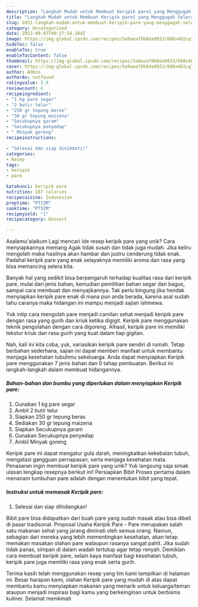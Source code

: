 ```yaml
---
description: "Langkah Mudah untuk Membuat Keripik pare{ yang Menggugah Selera"
title: "Langkah Mudah untuk Membuat Keripik pare{ yang Menggugah Selera"
slug: 2031-langkah-mudah-untuk-membuat-keripik-pare-yang-menggugah-selera
category: Uncategorized
date: 2022-09-07T00:27:54.284Z
image: https://img-global.cpcdn.com/recipes/5a9aeaf8b8da9933/680x482cq70/keripik-pare-foto-resep-utama.jpg
hideToc: false
enableToc: true
enableTocContent: false
thumbnail: https://img-global.cpcdn.com/recipes/5a9aeaf8b8da9933/680x482cq70/keripik-pare-foto-resep-utama.jpg
cover: https://img-global.cpcdn.com/recipes/5a9aeaf8b8da9933/680x482cq70/keripik-pare-foto-resep-utama.jpg
author: Admin
authorAv: notfound
ratingvalue: 3.9
reviewcount: 4
recipeingredient:
- "1 kg pare segar"
- "2 butir telur"
- "250 gr tepung beras"
- "30 gr tepung maizena"
- "Secukupnya garam"
- "Secukupnya penyedap"
- " Minyak goreng"
recipeinstructions:

- "Selesai dan siap dinikmati!"
categories:
- Resep
tags:
- keripik
- pare

katakunci: keripik pare 
nutrition: 107 calories
recipecuisine: Indonesian
preptime: "PT13M"
cooktime: "PT32M"
recipeyield: "1"
recipecategory: Dessert

---
```



Asalamu'alaikum Lagi mencari ide resep keripik pare yang unik? Cara menyiapkannya memang Agak tidak susah dan tidak juga mudah. Jika keliru mengolah maka hasilnya akan hambar dan justru cenderung tidak enak. Padahal keripik pare yang enak selayaknya memiliki aroma dan rasa yang bisa memancing selera kita.


Banyak hal yang sedikit bisa berpengaruh terhadap kualitas rasa dari keripik pare, mulai dari jenis bahan, kemudian pemilihan bahan segar dan bagus, sampai cara membuat dan menyajikannya. Tak perlu bingung jika hendak menyiapkan keripik pare enak di mana pun anda berada, karena asal sudah tahu caranya maka hidangan ini mampu menjadi sajian istimewa.

Yuk intip cara mengolah pare menjadi camilan sehat menjadi keripik pare dengan rasa yang gurih dan kriuk ketika digigit. Keripik pare menggunakan teknik pengolahan dengan cara digoreng. Alhasil, keripik pare ini memiliki tekstur kriuk dan rasa gurih yang kuat dalam tiap gigitan.


Nah, kali ini kita coba, yuk, variasikan keripik pare sendiri di rumah. Tetap berbahan sederhana, sajian ini dapat memberi manfaat untuk membantu menjaga kesehatan tubuhmu sekeluarga. Anda dapat menyiapkan Keripik pare menggunakan 7 jenis bahan dan 0 tahap pembuatan. Berikut ini langkah-langkah dalam membuat hidangannya.

<!--inarticleads1-->

##### Bahan-bahan dan bumbu yang diperlukan dalam menyiapkan Keripik pare:

1. Gunakan 1 kg pare segar
1. Ambil 2 butir telur
1. Siapkan 250 gr tepung beras
1. Sediakan 30 gr tepung maizena
1. Siapkan Secukupnya garam
1. Gunakan Secukupnya penyedap
1. Ambil  Minyak goreng


Keripik pare ini dapat mengatur gula darah, meningkatkan kekebalan tubuh, mengatasi gangguan pernapasan, serta menjaga kesehatan mata. Penasaran ingin membuat keripik pare yang unik? Yuk langsung saja simak ulasan lengkap resepnya berikut ini! Persiapkan Bibit Proses pertama dalam menanam tumbuhan pare adalah dengan menentukan bibit yang tepat. 

<!--inarticleads2-->

##### Instruksi untuk memasak Keripik pare:


1. Selesai dan siap dihidangkan!

Bibit pare bisa didapatkan dari buah pare yang sudah masak atau bisa dibeli di pasar tradisonal. Proposal Usaha Keripik Pare - Pare merupakan salah satu makanan sehat yang jarang diminati oleh semua orang. Namun, sebagian dari mereka yang lebih mementingkan kesehatan, akan tetap memakan masakan olahan pare walaupun rasanya sangat pahit. Jika sudah tidak panas, simpan di dalam wadah tertutup agar tetap renyah. Demikian cara membuat keripik pare, selain kaya manfaat bagi kesehatan tubuh, keripik pare juga memiliki rasa yang enak serta gurih. 

Terima kasih telah menggunakan resep yang tim kami tampilkan di halaman ini. Besar harapan kami, olahan Keripik pare yang mudah di atas dapat membantu kamu menyiapkan makanan yang menarik untuk keluarga/teman ataupun menjadi inspirasi bagi kamu yang berkeinginan untuk berbisnis kuliner. Selamat menikmati
